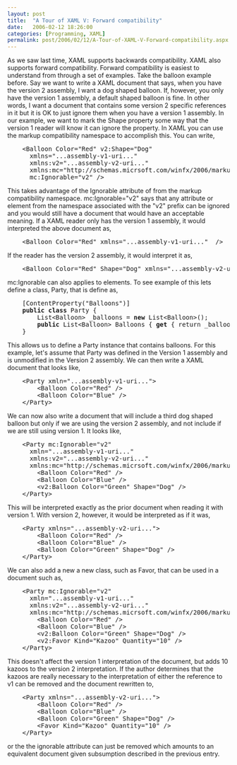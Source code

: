 ```yaml
---
layout: post
title:  "A Tour of XAML V: Forward compatibility"
date:   2006-02-12 18:26:00
categories: [Programming, XAML]
permalink: post/2006/02/12/A-Tour-of-XAML-V-Forward-compatibility.aspx
---
```

As we saw last time, XAML supports backwards compatibility. XAML also
supports forward compatibility. Forward compatibility is easiest to understand from through a set of examples. Take the balloon
example before. Say we want to write a XAML document that says, when you have
the version 2 assembly, I want a dog shaped balloon. If, however, you only have
the version 1 assembly, a default shaped balloon is fine. In other words, I want
a document that contains some version 2 specific references in it but it is OK to just ignore
them when you have a version 1 assembly. In our example, we want to mark the Shape property some way that
the version 1 reader will know it can ignore the property. In XAML you can use
the markup compatibility namespace to accomplish this. You can write,</p>

<pre>    &lt;Balloon Color="Red" v2:Shape="Dog"
      xmlns="...assembly-v1-uri..."
      xmlns:v2="...assembly-v2-uri..."
      xmlns:mc="http://schemas.micrsoft.com/winfx/2006/markup-compatibility"
      mc:Ignorable="v2" /&gt;</pre>
<p>This takes advantage of the Ignorable attribute of from the markup
compatibility namespace. mc:Ignorable="v2" says that any attribute or element
from the namespace
associated with the "v2" prefix can be ignored and you would still have a
document that would have an acceptable meaning. If a XAML reader only has the
version 1 assembly, it would interpreted the above document as,</p>
<pre>    &lt;Balloon Color="Red" xmlns="...assembly-v1-uri..."  /&gt;</pre>
<p>If the reader has the version 2 assembly, it would interpret it as,</p>
<pre>    &lt;Balloon Color="Red" Shape="Dog" xmlns="...assembly-v2-uri..." /&gt;</pre>
<p>mc:Ignorable can also applies to elements. To see example of this lets define a class, Party, that is
define as,</p>
<pre>    [ContentProperty("Balloons")]
    <b>public</b> <b>class</b> Party {
        List&lt;Balloon&gt; _balloons = <b>new</b> List&lt;Balloon&gt;();
        <b>public</b> List&lt;Balloon&gt; Balloons { <b>get</b> { return _balloons; }
    }</pre>
<p>This allows us to define a Party instance that contains balloons. For this
example, let's assume that Party was defined in the Version 1 assembly and is
unmodified in the Version 2 assembly. We can then
write a XAML document that looks like,</p>
<pre>    &lt;Party xmln="...assembly-v1-uri..."&gt;
        &lt;Balloon Color="Red" /&gt;
        &lt;Balloon Color="Blue" /&gt;
    &lt;/Party&gt;</pre>
<p>We can now also write a document that will include a third dog shaped balloon
but only if we are using the version 2 assembly, and not include if we are still
using version 1. It looks like,</p>
<pre>    &lt;Party mc:Ignorable="v2"
      xmln="...assembly-v1-uri..."
      xmlns:v2="...assembly-v2-uri..."
      xmlns:mc="http://schemas.micrsoft.com/winfx/2006/markup-compatibility"&gt;
        &lt;Balloon Color="Red" /&gt;
        &lt;Balloon Color="Blue" /&gt;
        &lt;v2:Balloon Color="Green" Shape="Dog" /&gt;
    &lt;/Party&gt;</pre>

<p>This will be interpreted exactly as the prior document when reading it with
version 1. With version 2, however, it would be interpreted as if it was,</p>
<pre>    &lt;Party xmlns="...assembly-v2-uri..."&gt;
        &lt;Balloon Color="Red" /&gt;
        &lt;Balloon Color="Blue" /&gt;
        &lt;Balloon Color="Green" Shape="Dog" /&gt;
    &lt;/Party&gt;</pre>

<p>We can also add a new a new class, such as Favor, that can be used in a
document such as,</p>
<pre>    &lt;Party mc:Ignorable="v2"
      xmln="...assembly-v1-uri..."
      xmlns:v2="...assembly-v2-uri..."
      xmlns:mc="http://schemas.micrsoft.com/winfx/2006/markup-compatibility"&gt;
        &lt;Balloon Color="Red" /&gt;
        &lt;Balloon Color="Blue" /&gt;
        &lt;v2:Balloon Color="Green" Shape="Dog" /&gt;
        &lt;v2:Favor Kind="Kazoo" Quantity="10" /&gt;
    &lt;/Party&gt;</pre>

<p>This doesn't affect the version 1 interpretation of the document, but adds 10 kazoos to
the version 2 interpretation. If the author determines that the kazoos are
really necessary to the interpretation of either the reference to v1 can be
removed and the document rewritten to,</p>
<pre>    &lt;Party xmlns="...assembly-v2-uri..."&gt;
        &lt;Balloon Color="Red" /&gt;
        &lt;Balloon Color="Blue" /&gt;
        &lt;Balloon Color="Green" Shape="Dog" /&gt;
        &lt;Favor Kind="Kazoo" Quantity="10" /&gt;
    &lt;/Party&gt;</pre>

<p>or the the ignorable attribute can just be removed which amounts to an
equivalent document given subsumption described in the previous entry.</p>
